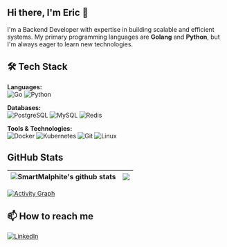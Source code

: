 ## Hi there, I'm Eric 👋

I'm a Backend Developer with expertise in building scalable and efficient systems. My primary programming languages are **Golang** and **Python**, but I'm always eager to learn new technologies.

## 🛠 Tech Stack

**Languages:**  
![Go](https://img.shields.io/badge/-Go-00ADD8?style=flat&logo=go&logoColor=white)
![Python](https://img.shields.io/badge/-Python-3776AB?style=flat&logo=python&logoColor=white)

**Databases:**  
![PostgreSQL](https://img.shields.io/badge/-PostgreSQL-4169E1?style=flat&logo=postgresql&logoColor=white)
![MySQL](https://img.shields.io/badge/-MySQL-4479A1?style=flat&logo=mysql&logoColor=white)
![Redis](https://img.shields.io/badge/-Redis-DC382D?style=flat&logo=redis&logoColor=white)

**Tools & Technologies:**  
![Docker](https://img.shields.io/badge/-Docker-2496ED?style=flat&logo=docker&logoColor=white)
![Kubernetes](https://img.shields.io/badge/-Kubernetes-326CE5?style=flat&logo=kubernetes&logoColor=white)
![Git](https://img.shields.io/badge/-Git-F05032?style=flat&logo=git&logoColor=white)
![Linux](https://img.shields.io/badge/-Linux-FCC624?style=flat&logo=linux&logoColor=black)

## GitHub Stats
| <img align="center" src="https://github-readme-stats.vercel.app/api?username=SmartMalphite&show_icons=true&include_all_commits=true&theme=buefy&hide_border=true&count_private=true" alt="SmartMalphite's github stats" /> | <img align="center" src="https://github-readme-stats.vercel.app/api/top-langs/?username=SmartMalphite&layout=compact&hide_border=true" /> |
| ------------------------------------------------------------ | ------------------------------------------------------------ |

[![Activity Graph](https://github-readme-activity-graph.vercel.app/graph?username=SmartMalphite&theme=github-compact)](https://github.com/SmartMalphite)

## 📫 How to reach me

[![LinkedIn](https://img.shields.io/badge/-LinkedIn-0A66C2?style=flat&logo=linkedin&logoColor=white)](https://linkedin.com/)
